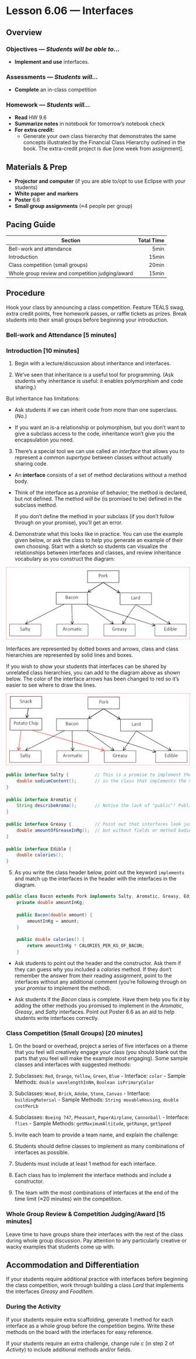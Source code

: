 Lesson 6.06 — Interfaces
====================================================================================================

Overview
--------
### Objectives — _Students will be able to…_
- **Implement and use** interfaces.

### Assessments — _Students will…_
- **Complete** an in-class competition

### Homework — _Students will…_
- **Read** HW 9.6
- **Summarize notes** in notebook for tomorrow’s notebook check
- **For extra credit:**
  - Generate your own class hierarchy that demonstrates the same concepts illustrated by the
    Financial Class Hierarchy outlined in the book. The extra-credit project is due \[one week from
    assignment\].


Materials & Prep
----------------
- **Projector and computer** (if you are able to/opt to use Eclipse with your students)
- **White paper** **and** **markers**
- **Poster** 6.6
- **Small group assignments** (≈4 people per group)


Pacing Guide
------------
| Section                                          | Total Time |
|--------------------------------------------------|-----------:|
| Bell-work and attendance                         |       5min |
| Introduction                                     |      15min |
| Class competition (small groups)                 |      20min |
| Whole group review and competition judging/award |      15min |


Procedure
---------
Hook your class by announcing a class competition. Feature TEALS swag, extra credit points, free
homework passes, or raffle tickets as prizes. Break students into their small groups before
beginning your introduction.

### Bell-work and Attendance \[5 minutes\]

### Introduction \[10 minutes\]

1. Begin with a lecture/discussion about inheritance and interfaces.

2. We’ve seen that inheritance is a useful tool for programming. (Ask students why inheritance is
  useful: it enables polymorphism and code sharing.)

  But inheritance has limitations:

  - Ask students if we can inherit code from more than one superclass. (_No._)

  - If you want an is-a relationship or polymorphism, but you don’t want to give a subclass access
    to the code, inheritance won’t give you the encapsulation you need.

3. There’s a special tool we can use called an *interface* that allows you to represent a common
  *supertype* between classes without actually sharing code.

  - An **interface** consists of a set of method declarations without a method body.

  - Think of the interface as a *promise* of behavior; the method is declared, but not defined. The
    method *will be* (is promised to be) defined in the subclass method.

    If you don’t define the method in your subclass (if you don’t follow through on your promise),
    you’ll get an error.

4. Demonstrate what this looks like in practice. You can use the example given below, or ask the
class to help you generate an example of their own choosing. Start with a sketch so students can
visualize the relationships between interfaces and classes, and review inheritance vocabulary as you
construct the diagram:

  <img src="media/figure-606a.png">

  Interfaces are represented by dotted boxes and arrows, class and class hierarchies are
  represented by solid lines and boxes.

  If you wish to show your students that interfaces can be shared by unrelated class hierarchies,
  you can add to the diagram above as shown below. The color of the interface arrows has been
  changed to red so it’s easier to see where to draw the lines.

  <img src="media/figure-606b.png">

  ``` Java
  public interface Salty {          // This is a promise to implement the sodiumContent
      double sodiumContent();       // in the class that implements the Salty interface.
  }

  public interface Aromatic {
      String describeAroma();       // Notice the lack of "public"! Public is *assumed*.
  }

  public interface Greasy {         // Point out that interfaces look just like classes
      double amountOfGreaseInMg();  // but without fields or method bodies
  }

  public interface Edible {
      double calories();
  }
  ```

5. As you write the class header below, point out the keyword `implements` and match up the
  interfaces in the header with the interfaces in the diagram.

  ``` Java
  public class Bacon extends Pork implements Salty, Aromatic, Greasy, Edible {
      private double amountInKg;

      public Bacon(double amount) {
          amountInKg = amount;
      }

      public double calories() {
          return amountInKg * CALORIES_PER_KG_OF_BACON;
      }
  ```

  - Ask students to point out the header and the constructor. Ask them if they can guess why you
    included a *calories* method. If they don’t remember the answer from their reading assignment,
    point to the interfaces without any additional comment (you’re following through on your
    *promise* to implement the method).

  - Ask students if the *Bacon* class is complete. Have them help you fix it by adding the other
    methods you promised to implement in the *Aromatic*, *Greasy*, and *Salty* interfaces. Point out
    Poster 6.6 as an aid to help students write interfaces correctly.

### Class Competition (Small Groups) \[20 minutes\]

1. On the board or overhead, project a series of five interfaces on a theme that you feel will
  creatively engage your class (you should blank out the parts that you feel will make the example
  most engaging). Some sample classes and interfaces with suggested methods:

  1. Subclasses: `Red`, `Orange`, `Yellow`, `Green`, `Blue`
    - Interface: `color`
    - Sample Methods: `double wavelengthInNm`, `Boolean isPrimaryColor`

  2. Subclasses: `Wood`, `Brick`, `Adobe`, `Stone`, `Canvas`
    - Interface: `buildingMaterial`
    - Sample Methods: `String movableHousing`, `double costPerLb`

  3. Subclasses: `Boeing 747`, `Pheasant`, `PaperAirplane`, `Cannonball`
    - Interface: `flies`
    - Sample Methods: `getMaximumAltitude`, `getRange`, `getSpeed`

2. Invite each team to provide a team name, and explain the challenge:

  1. Students should define classes to implement as many combinations of interfaces as possible.

  2. Students must include at least 1 method for each interface.

  3. Each class has to implement the interface methods and include a constructor.

3. The team with the most combinations of interfaces at the end of the time limit (≈20 minutes) win
  the competition.

### Whole Group Review & Competition Judging/Award \[15 minutes\]
Leave time to have groups share their interfaces with the rest of the class during whole group
discussion. Pay attention to any particularly creative or wacky examples that students come up with.


Accommodation and Differentiation
---------------------------------
If your students require additional practice with interfaces before beginning the class competition,
work through building a class *Lard* that implements the interfaces *Greasy* and *FoodItem*.

### During the Activity

If your students require extra scaffolding, generate 1 method for each interface as a whole group
before the competition begins. Write these methods on the board with the interfaces for easy
reference.

If your students require an extra challenge, change rule *c* (in step 2 of *Activity*) to include
additional methods and/or fields.
